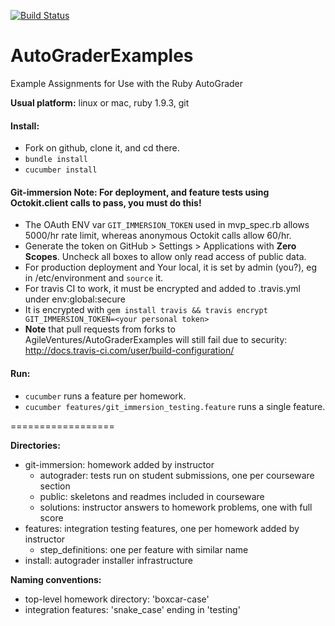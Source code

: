 [![Build Status](https://travis-ci.org/AgileVentures/AutoGraderExamples.png)](https://travis-ci.org/AgileVentures/AutoGraderExamples)

AutoGraderExamples
==================

Example Assignments for Use with the Ruby AutoGrader

**Usual platform:** linux or mac, ruby 1.9.3, git

#### **Install:**
- Fork on github, clone it, and cd there.
- `bundle install`
- `cucumber install`

#### **Git-immersion Note:** For deployment, and feature tests using Octokit.client calls to pass, you must do this!
- The OAuth ENV var `GIT_IMMERSION_TOKEN` used in mvp_spec.rb allows 5000/hr rate limit, whereas anonymous Octokit calls allow 60/hr.
- Generate the token on GitHub > Settings > Applications with **Zero Scopes**. Uncheck all boxes to allow only read access of public data.
- For production deployment and Your local, it is set by admin (you?), eg in /etc/environment and `source` it.
- For travis CI to work, it must be encrypted and added to .travis.yml under env:global:secure
- It is encrypted with `gem install travis && travis encrypt GIT_IMMERSION_TOKEN=<your personal token>`
- **Note** that pull requests from forks to AgileVentures/AutoGraderExamples will still fail due to security: http://docs.travis-ci.com/user/build-configuration/

#### **Run:**
- `cucumber` runs a feature per homework.
- `cucumber features/git_immersion_testing.feature` runs a single feature.

==================

**Directories:**
- git-immersion: homework added by instructor
  - autograder: tests run on student submissions, one per courseware section
  - public: skeletons and readmes included in courseware
  - solutions: instructor answers to homework problems, one with full score
- features: integration testing features, one per homework added by instructor
  - step_definitions: one per feature with similar name
- install: autograder installer infrastructure

**Naming conventions:**
 - top-level homework directory: 'boxcar-case'
 - integration features: 'snake_case' ending in 'testing'

